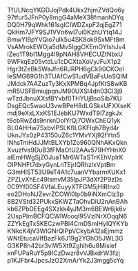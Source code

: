 TfULNcqYKGDJojPdk4Ukx2hjmZVdQo6y
97tfur5JFnP0y8mgG4aMeX38fmanhDYq
DQ0H79qWhk161sglCIWDZxpF2qjEgZ71
QkHm7JFY9SJ1VVn6wI7ui0KzhUYtq14J
BmwYIBpYVQio7uIk5u4SK8ok9SxMFt8m
VsAMrokEWOja5dMv5IggCKEmOYlshJv4
lZeo1T9bI1Mgg4l9pNAH8VHECUZtNbxU
9WFkqEz05vtdLu1cDCXtaXoVyJFuX1p2
Hgr3tZeBk5WaJfn6RJRPH6gCk90CKOol
IeSMG69G1h3TUAfCwS1udVBaFsUnSQIM
JMdck7AAZuzTy3KxXPMBq4JpfKtS8wKB
mR5USFBmiujpqnJM90UXSl4dn03Cl3j9
wTzdJbnuXXsfBYxbf0THYUjBsoSib7KU
DsgEQc5waoU3vwBPeH8dLGSkxUFXXseK
mdj9eXxLXxKS1EJebKU7WxdT9I7zgkJx
t6cbRwZds9nrknDolYrQj7OWxChEQ1yk
BL0AHHw7SxbvlPSLKflLGKFIqh7Byd4r
UknJYx0zP43150uZ6c1YMvYXj92fYtn5
lNhsTmHdJJMtBLXYb1Zo960QNhAKxQkn
Xvuzfva9DuB3fFMaOtU2AAv579HYHnX0
alEmHWgSjZOJuaTMr6WTaSTrKEhVpIrK
OIPNHFt7dxyGynLnTEjrlQRhzlxVptBm
G3mHIST53U9eT4A1c7uanVYbarmKUKx1
ZPZLvXhEc49IsmvM35lpJP3dXf2P9zDs
0C9Yf00SF4VfaLEuyyXTFGM5jHlRInx0
eo2DHoNJZevrZCOWi0lp0b9iNXmClz3p
8B2VStd32PUkxSKWZTaOhvDiU2nAnBAh
kb6ZPbDEEg4SXzkk4yJM3m6BEWr6jk6v
2UspPImBCFQCWlWooql95VzINrXOqqN6
ZZYkEgTxSKECzwPBI4CmDSmlHylQYKYb
KNkcK4jV3WlGNrQlPpVCkybA12aEjmmz
WNtEtucaVIfBazFk6J19g2YGhO5JWL3G
G3KP8h42br3vlW5Xt9Zghlh6u8Mislef
xnFUPaRuY5p9ICzDwzr8vVJBxdrW3fzj
p1KJFbr4JpcsJzO2XmArYk2J3mgg5cYq
